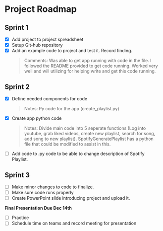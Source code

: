 # Project Roadmap

## Sprint 1
- [x] Add project to project spreadsheet
- [x] Setup Git-hub repository
- [x] Add an example code to project and test it. Record finding.
  > Comments: Was able to get app running with code in the file. I followed the README provided to get code running. Worked very well and will utilizing for helping write and get this code running. 
  
## Sprint 2
- [x] Define needed components for code
  > Notes: Py code for the app (create_playlist.py)
- [x] Create app python code
  > Notes: Divide main code into 5 seperate functions (Log into youtube, grab liked videos, create new playlist, search for song, add song to new playlist). SpotifyGeneratePlaylist has a python file that could be modified to assist in this. 
- [ ] Add code to .py code to be able to change description of Spotify Playlist.
## Sprint 3
- [ ] Make minor changes to code to finalize.
- [ ] Make sure code runs properly
- [ ] Create PowerPoint slide introducing project and upload it.

**Final Presentation Due Dec 14th**
- [ ] Practice 
- [ ] Schedule time on teams and record meeting for presentation
